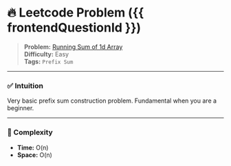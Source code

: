 # 🔥 Leetcode Problem ({{ frontendQuestionId }})

> **Problem:** [Running Sum of 1d Array](https://leetcode.com/problems/running-sum-of-1d-array/)<br />
> **Difficulty:** Easy<br/>
> **Tags:** `Prefix Sum`

---

### ✅ Intuition

Very basic prefix sum construction problem. Fundamental when you are a beginner.

---

### 🧪 Complexity

- **Time:** O(n)
- **Space:** O(n)